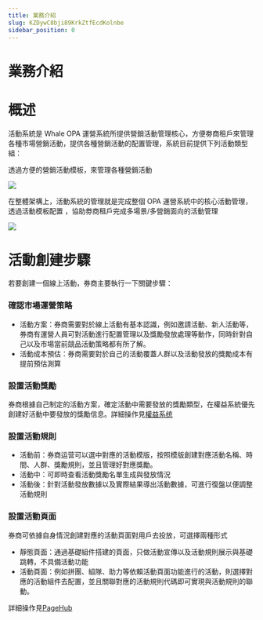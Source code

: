 ```yaml
---
title: 業務介紹
slug: KZDywC8bji89KrkZtfEcdKolnbe
sidebar_position: 0
---
```



# 業務介紹

# 概述

活動系統是 Whale OPA 運營系統所提供營銷活動管理核心，方便劵商租戶來管理各種市場營銷活動，提供各種營銷活動的配置管理，系統目前提供下列活動類型組：

透過方便的營銷活動模板，來管理各種營銷活動

<img src="/assets/BZOnbAcDgoCyFnxFdLfc23sBnJc.png" src-width="1276" src-height="920" align="center"/>

在整體架構上，活動系統的管理就是完成整個 OPA 運營系統中的核心活動管理，透過活動模板配置 ，協助劵商租戶完成多場景/多營銷面向的活動管理

<img src="/assets/Iagob0WUkoisH4xOiqKcEOGZnAF.png" src-width="1334" src-height="818" align="center"/>

# 活動創建步驟

若要創建一個線上活動，券商主要執行一下關鍵步驟：

### **確認市場運營策略**

- 活動方案：券商需要對於線上活動有基本認識，例如邀請活動、新人活動等，券商有運營人員可對活動進行配置管理以及獎勵發放處理等動作，同時針對自己以及市場當前競品活動策略都有所了解。
- 活動成本預估：券商需要對於自己的活動覆蓋人群以及活動發放的獎勵成本有提前預估測算

### **設置活動獎勵**

券商根據自己制定的活動方案，確定活動中需要發放的獎勵類型，在權益系統優先創建好活動中要發放的獎勵信息。詳細操作見[權益系统](./Nohgwdf4midxtCkmYPtcemFenog) 

### **設置活動規則**

- 活動前：券商运营可以選中對應的活動模版，按照模版創建對應活動名稱、時間、人群、獎勵規則，並且管理好對應獎勵。
- 活動中：可即時查看活動獎勵名單生成與發放情況
- 活動後：針對活動發放數據以及實際結果導出活動數據，可進行復盤以便調整活動規則

### **設置活動頁面**

券商可依據自身情況創建對應的活動頁面對用戶去投放，可選擇兩種形式

- 靜態頁面：通過基礎組件搭建的頁面，只做活動宣傳以及活動規則展示與基礎跳轉，不具備活動功能
- 活動頁面：例如拼團、組隊、助力等依賴活動頁面功能進行的活動，則選擇對應的活動組件去配置，並且關聯對應的活動規則代碼即可實現與活動規則的聯動。

詳細操作見[PageHub](./HIYMwktOui1w6skOympcYuAKnLc) 

